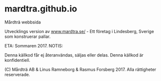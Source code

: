 # mardtra.github.io
Mårdträ webbsida

Utvecklings version av www.mardtra.se/ - Ett företag i Lindesberg, Sverige som konstruerar pallar.

ETA: Sommaren 2017.
NOTIS:

Denna källkod får ej återanvändas, säljas eller delas. Denna källkod är konfidentiell.

(C) Mårdträ AB & Linus Ramneborg & Rasmus Forsberg 2017.   Alla rättigheter reserverade.
